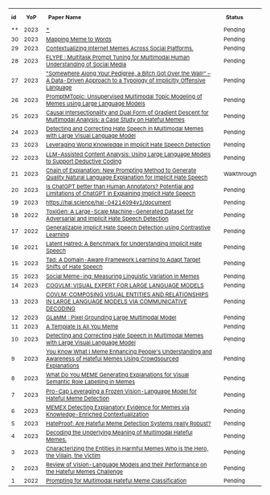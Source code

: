 <table style="text-align:left; width:100%; font-size:11px">
  <tr>    
    <th>id</th>
    <th style="padding: 10px;">YoP</th>
    <th style="padding: 10px;">Paper Name</th>
    <th style="padding: 10px;">Status</th>
  </tr>

  <tr>
	  <td>**</td>
      <td style="padding-right: 10px;">2023</td>
      <td style="padding-right: 15px;"><a href="*" target="_blank">*</a></td>
      <td style="padding-right: 10px;"> Pending </td>
  </tr>
  
  <tr>
	  <td>30</td>
      <td style="padding-right: 10px;">2023</td>
      <td style="padding-right: 15px;"><a href="https://arxiv.org/pdf/2310.08368.pdf" target="_blank">Mapping Meme to Words</a></td>
      <td style="padding-right: 10px;"> Pending </td>
  </tr>
  <tr>
	  <td>29</td>
      <td style="padding-right: 10px;">2023</td>
      <td style="padding-right: 15px;"><a href="https://arxiv.org/pdf/2311.11157.pdf" target="_blank">Contextualizing Internet Memes Across Social Platforms.</a></td>
      <td style="padding-right: 10px;"> Pending </td>
  </tr>
 <tr>
	  <td>28</td>
      <td style="padding-right: 10px;">2023</td>
      <td style="padding-right: 15px;"><a href="https://ceur-ws.org/Vol-3566/paper2.pdf" target="_blank">FLYPE : Multitask Prompt Tuning for Multimodal Human Understanding of Social Media</a></td>
      <td style="padding-right: 10px;"> Pending </td>
  </tr>
  
  <tr>
	  <td>27</td>
      <td style="padding-right: 10px;">2023</td>
      <td style="padding-right: 15px;"><a href="https://papers.ssrn.com/sol3/papers.cfm?abstract_id=4526369" target="_blank">"Somewhere Along Your Pedigree, a Bitch Got Over the Wall!” – A Data-Driven Approach to a Typology of Implicitly Offensive Language</a></td>
      <td style="padding-right: 10px;"> Pending </td>
  </tr>
    <tr>
	  <td>26</td>
      <td style="padding-right: 10px;">2023</td>
      <td style="padding-right: 15px;"><a href="https://dl.acm.org/doi/abs/10.1145/3581783.3613836" target="_blank">PromptMTopic: Unsupervised Multimodal Topic Modeling of Memes using Large Language Models</a></td>
      <td style="padding-right: 10px;"> Pending </td>
  </tr>
  <tr>
	  <td>25</td>
      <td style="padding-right: 10px;">2023</td>
      <td style="padding-right: 15px;"><a href="https://arxiv.org/abs/2308.11585" target="_blank">Causal Intersectionality and Dual Form of Gradient Descent for Multimodal Analysis: a Case Study on Hateful Memes</a></td>
      <td style="padding-right: 10px;"> Pending </td>
  </tr>

  <tr>
	  <td>24</td>
      <td style="padding-right: 10px;">2023</td>
      <td style="padding-right: 15px;"><a href="https://arxiv.org/abs/2311.06737" target="_blank">Detecting and Correcting Hate Speech in Multimodal Memes with Large Visual Language Model</a></td>
      <td style="padding-right: 10px;"> Pending </td>
  </tr>

  <tr>
	  <td>23</td>
      <td style="padding-right: 10px;">2023</td>
      <td style="padding-right: 15px;"><a href="https://arxiv.org/abs/2212.14100" target="_blank">Leveraging World Knowledge in Implicit Hate Speech Detection</a></td>
      <td style="padding-right: 10px;"> Pending </td>
  </tr>  
  <tr>
	  <td>22</td>
      <td style="padding-right: 10px;">2023</td>
      <td style="padding-right: 15px;"><a href="https://arxiv.org/abs/2306.14924" target="_blank">LLM-Assisted Content Analysis: Using Large Language Models to Support Deductive Coding</a></td>
      <td style="padding-right: 10px;"> Pending </td>
  </tr>
  <tr>
	  <td>21</td>
      <td style="padding-right: 10px;">2023</td>
      <td style="padding-right: 15px;"><a href="https://dl.acm.org/doi/abs/10.1145/3543873.3587320" target="_blank">Chain of Explanation: New Prompting Method to Generate Quality Natural Language Explanation for Implicit Hate Speech</a></td>
      <td style="padding-right: 10px;"> Walkthrough </td>
  </tr>
  <tr>
	  <td>20</td>
      <td style="padding-right: 10px;">2023</td>
      <td style="padding-right: 15px;"><a href="https://arxiv.org/abs/2302.07736" target="_blank">Is ChatGPT better than Human Annotators? Potential and Limitations of ChatGPT in Explaining Implicit Hate Speech</a></td>
      <td style="padding-right: 10px;"> Pending </td>
  </tr>

<tr>
	  <td>19</td>
      <td style="padding-right: 10px;">2023</td>
      <td style="padding-right: 15px;"><a href="An In-depth Analysis of Implicit and Subtle Hate Speech Messages" target="_blank">https://hal.science/hal-04214094v1/document</a></td>
      <td style="padding-right: 10px;"> Pending </td>
  </tr>

  <tr>
	  <td>18</td>
      <td style="padding-right: 10px;">2022</td>
      <td style="padding-right: 15px;"><a href="https://arxiv.org/abs/2203.09509" target="_blank">ToxiGen: A Large-Scale Machine-Generated Dataset for Adversarial and Implicit Hate Speech Detection</a></td>
      <td style="padding-right: 10px;"> Pending </td>
  </tr>

  <tr>
	  <td>17</td>
      <td style="padding-right: 10px;">2022</td>
      <td style="padding-right: 15px;"><a href="https://aclanthology.org/2022.coling-1.579.pdf" target="_blank">Generalizable Implicit Hate Speech Detection using Contrastive Learning</a></td>
      <td style="padding-right: 10px;"> Pending </td>
  </tr>
<tr>
	  <td>16</td>
      <td style="padding-right: 10px;">2021</td>
      <td style="padding-right: 15px;"><a href="https://arxiv.org/pdf/2109.05322.pdf" target="_blank">Latent Hatred: A Benchmark for Understanding Implicit Hate Speech</a></td>
      <td style="padding-right: 10px;"> Pending </td>
  </tr>
  <tr>
	  <td>15</td>
      <td style="padding-right: 10px;">2023</td>
      <td style="padding-right: 15px;"><a href="https://www.techrxiv.org/articles/preprint/Tad_A_Domain-Aware_Framework_Learning_to_Adapt_Target_Shifts_of_Hate_Speech/24496069" target="_blank">Tad: A Domain-Aware Framework Learning to Adapt Target Shifts of Hate Speech</a></td>
      <td style="padding-right: 10px;"> Pending </td>
  </tr>
  
  <tr>
	  <td>15</td>
      <td style="padding-right: 10px;">2023</td>
      <td style="padding-right: 15px;"><a href="https://arxiv.org/pdf/2311.09130v1.pdf" target="_blank">Social Meme-ing: Measuring Linguistic Variation in Memes</a></td>
      <td style="padding-right: 10px;"> Pending </td>
  </tr>
  <tr>
	  <td>14</td>
      <td style="padding-right: 10px;">2023</td>
      <td style="padding-right: 15px;"><a href="https://arxiv.org/pdf/2311.03079.pdf" target="_blank">COGVLM: VISUAL EXPERT FOR LARGE LANGUAGE MODELS</a></td>
      <td style="padding-right: 10px;"> Pending </td>
  </tr>
  <tr>
	  <td>13</td>
      <td style="padding-right: 10px;">2023</td>
      <td style="padding-right: 15px;"><a href="https://arxiv.org/pdf/2311.03354.pdf" target="_blank">COVLM: COMPOSING VISUAL ENTITIES AND RELATIONSHIPS IN LARGE LANGUAGE MODELS VIA COMMUNICATIVE DECODING</a></td>
      <td style="padding-right: 10px;"> Pending </td>
  </tr>

 <tr>
	  <td>12</td>
      <td style="padding-right: 10px;">2023</td>
      <td style="padding-right: 15px;"><a href="https://arxiv.org/pdf/2311.03356.pdf" target="_blank">GLaMM : Pixel Grounding Large Multimodal Model</a></td>
      <td style="padding-right: 10px;"> Pending </td>
  </tr> 
  <tr>
	  <td>11</td>
      <td style="padding-right: 10px;">2023</td>
      <td style="padding-right: 15px;"><a href="https://arxiv.org/pdf/2311.06649.pdf" target="_blank">A Template Is All You Meme</a></td>
      <td style="padding-right: 10px;"> Pending </td>
  </tr> 
  <tr>
	  <td>10</td>
      <td style="padding-right: 10px;">2023</td>
      <td style="padding-right: 15px;"><a href="https://arxiv.org/pdf/2311.06737.pdf" target="_blank">Detecting and Correcting Hate Speech in Multimodal
Memes with Large Visual Language Model</a></td>
      <td style="padding-right: 10px;"> Pending </td>
  </tr>
  <tr>
	  <td>9</td>
      <td style="padding-right: 10px;">2023</td>
      <td style="padding-right: 15px;"><a href="*" target="_blank">You Know What I Meme Enhancing People's Understanding and Awareness of Hateful Memes Using Crowdsourced Explanations</a></td>
      <td style="padding-right: 10px;"> Pending </td>
</tr>

<tr>
	  <td>8</td>
      <td style="padding-right: 10px;">2023</td>
      <td style="padding-right: 15px;"><a href="https://arxiv.org/abs/2212.00715" target="_blank">What Do You MEME Generating Explanations for Visual Semantic Role Labelling in Memes</a></td>
      <td style="padding-right: 10px;"> Pending </td>
  </tr>
    <tr>
	  <td>7</td>
      <td style="padding-right: 10px;">2023</td>
      <td style="padding-right: 15px;"><a href="https://arxiv.org/abs/2308.08088" target="_blank">Pro-Cap Leveraging a Frozen Vision-Language Model for Hateful Meme Detection</a></td>
      <td style="padding-right: 10px;"> Pending </td>
  </tr>
    <tr>
   	  <td>6</td>
      <td style="padding-right: 10px;">2023</td>
      <td style="padding-right: 15px;"><a href="https://arxiv.org/abs/2305.15913" target="_blank">MEMEX Detecting Explanatory Evidence for Memes via Knowledge-Enriched Contextualization</a></td>
      <td style="padding-right: 10px;"> Pending </td>
  </tr>
    <tr>
	  <td>5</td>
      <td style="padding-right: 10px;">2023</td>
      <td style="padding-right: 15px;"><a href="https://arxiv.org/abs/2302.05703" target="_blank">HateProof: Are Hateful Meme Detection Systems really Robust?
</a></td>
      <td style="padding-right: 10px;"> Pending </td>
  </tr>
  
  
  
<tr>
	  <td>4</td>
      <td style="padding-right: 10px;">2023</td>
      <td style="padding-right: 15px;"><a href="https://arxiv.org/abs/2305.17678" target="_blank">Decoding the Underlying Meaning of Multimodal Hateful Memes.</a></td>
      <td style="padding-right: 10px;"> Pending </td>
  </tr>
 
  <tr>
	  <td>3</td>
      <td style="padding-right: 10px;">2023</td>
      <td style="padding-right: 15px;"><a href="https://arxiv.org/pdf/2301.11219.pdf" target="_blank">Characterizing the Entities in Harmful Memes Who is the Hero, the Villain, the Victim</a></td>
      <td style="padding-right: 10px;"> Pending </td>
  </tr>
  <tr>
	  <td>2</td>
      <td style="padding-right: 10px;">2023</td>
      <td style="padding-right: 15px;"><a href="https://arxiv.org/pdf/2305.06159.pdf" target="_blank">Review of Vision-Language Models and their Performance on the Hateful Memes Challenge</a></td>
      <td style="padding-right: 10px;"> Pending </td>
  </tr>
  <tr>
  	  <td>1</td>
      <td style="padding-right: 10px;">2022</td>
      <td style="padding-right: 15px;"><a href="https://aclanthology.org/2022.emnlp-main.22.pdf" target="_blank">Prompting for Multimodal Hateful Meme Classification</a></td>
      <td style="padding-right: 10px;">Pending</td>
  </tr>

</table>
